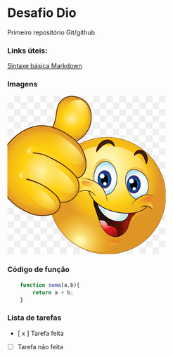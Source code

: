 # Desafio Dio

Primeiro repositório Git/github 


### Links úteis:

[Sintaxe básica Markdown](https://www.markdownguide.org/basic-syntax/)

### Imagens

[![Joinha](img/joia.png)](https://jogostorrents.site)

### Código de função

```javascript
    function soma(a,b){
        return a + b;
    }
```

### Lista de tarefas

- [ x ] Tarefa feita
- [  ] Tarefa não feita

